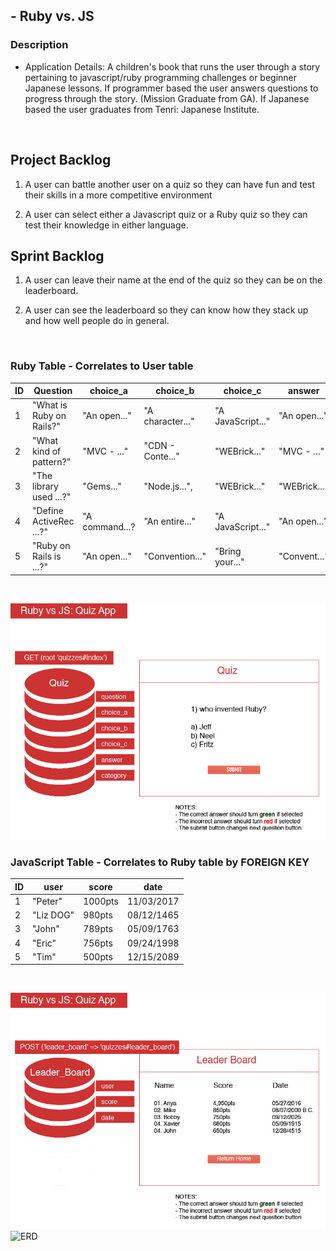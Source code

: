 ## - Ruby vs. JS
### Description
- Application Details:
A children's book that runs the user through a story pertaining to javascript/ruby programming challenges or beginner Japanese lessons. If programmer based the user answers questions to progress through the story. (Mission Graduate from GA). If Japanese based the user graduates from Tenri: Japanese Institute.

<br/>


## Project Backlog

1) A user can battle another user on a quiz so they can have fun and test their skills in a more competitive environment

2) A user can select either a Javascript quiz or a Ruby quiz so they can test their knowledge in either language.



## Sprint Backlog

1) A user can leave their name at the end of the quiz so they can be on the leaderboard.

2) A user can see the leaderboard so they can know how they stack up and how well people do in general.

<br/>



### Ruby Table - Correlates to User table

| ID | Question                  | choice_a         |      choice_b    |      choice_c     |    answer    | category |
|----|---------------------------|------------------|------------------|-------------------|--------------|----------|
| 1  | "What is Ruby on Rails?"  | "An open..."     | "A character..." | "A JavaScript..." | "An open..." |  "ruby"  |
| 2  | "What kind of pattern?"   | "MVC -  ..."     | "CDN - Conte..." | "WEBrick..."      | "MVC -  ..." |  "ruby"  |
| 3  | "The library used ...?"   | "Gems..."        | "Node.js...",    | "WEBrick..."      | "WEBrick..." |  "ruby"  |
| 4  | "Define ActiveRec ...?"   | "A command...?   | "An entire..."   | "A JavaScript..." | "An open..." |  "ruby"  |
| 5  | "Ruby on Rails is ...?"   | "An open..."     | "Convention..."  | "Bring your..."   | "Convent..." |  "ruby"  |

<br/>


![ERD](https://github.com/SaintClever/Project_04/blob/master/resources/quiz.jpg)


### JavaScript Table - Correlates to Ruby table by FOREIGN KEY

| ID | user      | score   |    date    |
|----|-----------|---------|------------|
| 1  | "Peter"   | 1000pts | 11/03/2017 |
| 2  | "Liz DOG" | 980pts  | 08/12/1465 | 
| 3  | "John"    | 789pts  | 05/09/1763 |
| 4  | "Eric"    | 756pts  | 09/24/1998 |
| 5  | "Tim"     | 500pts  | 12/15/2089 |

<br/>

![ERD](https://github.com/SaintClever/Project_04/blob/master/resources/leader_board.jpg)
![ERD](https://github.com/SaintClever/Project_04/blob/master/resources/rubyOnRails_final.gif)

